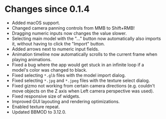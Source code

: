 # Changes since 0.1.4
* Added macOS support.
* Changed camera panning controls from MMB to Shift+RMB!
* Dragging numeric inputs now changes the value slower.
* Selecting main model with the "..." button now automatically also imports it, without having to click the "Import" button.
* Added arrows next to numeric input fields.
* Animation timeline now automatically scrolls to the current frame when playing animations.
* Fixed a bug where the app would get stuck in an infinite loop if a model's color was changed to black.
* Fixed selecting `*.glb` files with the model import dialog.
* Fixed selecting `*.jpg` and `*.jpeg` files with the texture select dialog.
* Fixed gizmo not working from certain camera directions (e.g. couldn't move objects on the Z axis when Left camera perspective was used).
* Fixed responsive size of widgets.
* Improved GUI layouting and rendering optimizations.
* Enabled texture repeat.
* Updated BBMOD to 3.12.0.
